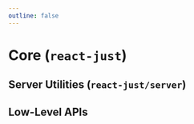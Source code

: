 ```yaml
---
outline: false
---
```


# Core (`react-just`)

<div :class="$style.grid">
  <Card href="/reference/core/plugin" title="react-just/vite" details="The core Vite plugin." />
</div>

## Server Utilities (`react-just/server`)

<div :class="$style.grid">
  <Card href="/reference/core/server/request" title="request" details="Access information about the current server request." />
  <Card href="/reference/core/server/response" title="response" details="Modify the current server response." />
</div>

## Low-Level APIs

<div :class="$style.grid">
  <Card href="/reference/core/client" title="react-just/client" />
</div>

<style module>
.grid {
  display: grid;
  grid-template-columns: 1fr;
  gap: 8px;
  margin: 16px 0;
}
@media (min-width: 640px) {
  .grid {
    grid-template-columns: 1fr 1fr;
    gap: 16px;
  }
}
</style>
